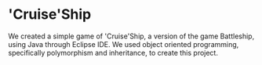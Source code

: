 # 'Cruise'Ship

We created a simple game of 'Cruise'Ship, a version of the game Battleship, using Java through Eclipse IDE. We used object oriented programming, specifically polymorphism and inheritance, to create this project.
